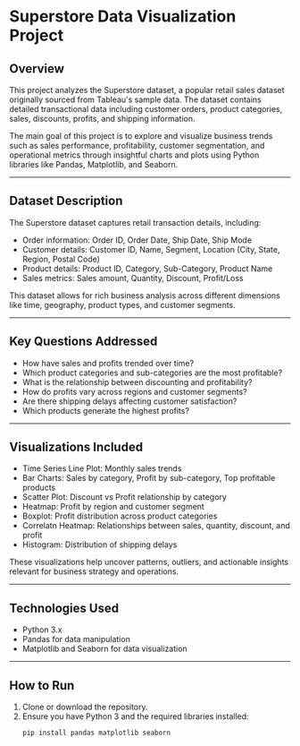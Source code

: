 # Superstore Data Visualization Project

## Overview
This project analyzes the Superstore dataset, a popular retail sales dataset originally sourced from Tableau's sample data. The dataset contains detailed transactional data including customer orders, product categories, sales, discounts, profits, and shipping information. 

The main goal of this project is to explore and visualize business trends such as sales performance, profitability, customer segmentation, and operational metrics through insightful charts and plots using Python libraries like Pandas, Matplotlib, and Seaborn.

---

## Dataset Description
The Superstore dataset captures retail transaction details, including:

- Order information: Order ID, Order Date, Ship Date, Ship Mode  
- Customer details: Customer ID, Name, Segment, Location (City, State, Region, Postal Code)  
- Product details: Product ID, Category, Sub-Category, Product Name  
- Sales metrics: Sales amount, Quantity, Discount, Profit/Loss  

This dataset allows for rich business analysis across different dimensions like time, geography, product types, and customer segments.

---

## Key Questions Addressed
- How have sales and profits trended over time?  
- Which product categories and sub-categories are the most profitable?  
- What is the relationship between discounting and profitability?  
- How do profits vary across regions and customer segments?  
- Are there shipping delays affecting customer satisfaction?  
- Which products generate the highest profits?

---

## Visualizations Included
- Time Series Line Plot: Monthly sales trends  
- Bar Charts: Sales by category, Profit by sub-category, Top profitable products  
- Scatter Plot: Discount vs Profit relationship by category  
- Heatmap: Profit by region and customer segment  
- Boxplot: Profit distribution across product categories  
- Correlatn Heatmap: Relationships between sales, quantity, discount, and profit  
- Histogram: Distribution of shipping delays  

These visualizations help uncover patterns, outliers, and actionable insights relevant for business strategy and operations.

---

## Technologies Used
- Python 3.x  
- Pandas for data manipulation  
- Matplotlib and Seaborn for data visualization  

---

## How to Run
1. Clone or download the repository.  
2. Ensure you have Python 3 and the required libraries installed:  
   ```bash
   pip install pandas matplotlib seaborn
   